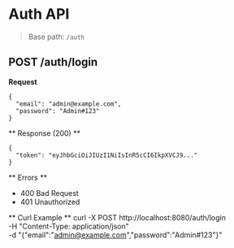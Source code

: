 # Auth API

> Base path: `/auth` 

## POST /auth/login
**Request**
```
{
  "email": "admin@example.com",
  "password": "Admin#123"
}
```
** Response (200) **
```
{
  "token": "eyJhbGciOiJIUzI1NiIsInR5cCI6IkpXVCJ9..."
}
```
** Errors **
- 400 Bad Request
- 401 Unauthorized

** Curl Example **
curl -X POST http://localhost:8080/auth/login \
  -H "Content-Type: application/json" \
  -d "{\"email\":\"admin@example.com\",\"password\":\"Admin#123\"}"
